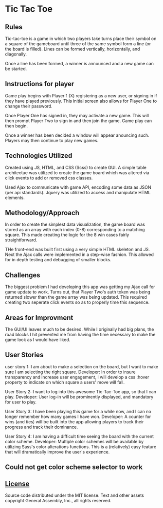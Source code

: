 # Tic Tac Toe

## Rules

Tic-tac-toe is a game in which two players take turns place their symbol on a
square of the gameboard until three of the same symbol form a line (or the board
is filled). Lines can be formed vertically, horizontally, and diagonally.

Once a line has been formed, a winner is announced and a new game can be
started.

## Instructions for player

Game play begins with Player 1 (X) registering as a new user, or signing in if
they have played previously. This initial screen also allows for Player One to
change their password.

Once Player One has signed in, they may activate a new game. This will then
prompt Player Two to sign in and then join the game. Game play can then begin.

Once a winner has been decided a window will appear anouncing such. Players may
then continue to play new games.

## Technologies Utilized

Created using JS, HTML, and CSS (Scss) to create GUI. A simple table architectue
was utilized to create the game board which was altered via click events to add
or removed css classes.

Used Ajax to communicate with game API, encoding some data as JSON (per api
standards). Jquery was utilized to access and manipulate HTML elements.

## Methodology/Approach

In order to create the simplest data visualization, the game board was stored
as an array with each index (0-8) corresponding to a matching square. This made
creating the logic for the 8 win cases fairly straightforward.

THe front-end was built first using a very simple HTML skeleton and JS. Next the
Ajax calls were implemented in a step-wise fashion. This allowed for in depth
testing and debugging of smaller blocks.

## Challenges

The biggest problem I had developing this app was getting my Ajax call for game
update to work. Turns out, that Player Two's auth token was being returned
slower than the game array was being updated. This required creating two
seperate click events so as to properly time this sequence.

## Areas for Improvment

The GUI/UI leaves much to be desired. While I originally had big plans, the road
blocks I hit prevented me from having the time necessary to make the game look
as I would have liked.

## User Stories

 user story 1: I am about to make a selection on the board, but I want to make
 sure I am selecting the right square.
 Developer: In order to insure transparency and increase user engagement, I will
develop a css :hover property to indicate on which square a users' move will
fall.

 User Story 2: I want to log into this awesome Tic-Tac-Toe app, so that I can
 play.
 Developer: User log-in will be prominently displayed, and mandatory for user
 to play.

 User Story 3: I have been playing this game for a while now, and I can no
 longer remember how many games I have won.
 Developer: A counter for wins (and ties) will be built into the app allowing
 players to track their progress and track their dominance.

 User Story 4: I am having a difficult time seeing the board with the current
 color scheme.
 Developer: Multiple color schemes will be available by utilizing Sass's color
 alterations functions. This is a (relatively) easy feature that will
 dramatically improve the user's experience.

## Could not get color scheme selector to work

## [License](LICENSE)

Source code distributed under the MIT license. Text and other assets copyright
General Assembly, Inc., all rights reserved.
